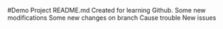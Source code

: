 #Demo Project README.md
Created for learning Github.
Some new modifications
Some new changes on branch
Cause trouble
New issues